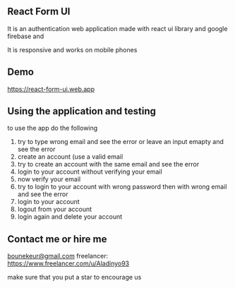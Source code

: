 ## React Form UI
 It is an authentication web application made with react ui library and google firebase and
 
 It is responsive and works on mobile phones

## Demo
https://react-form-ui.web.app

## Using the application and testing
to use the app do the following

1. try to type wrong email and see the error or leave an input emapty and see the error
2. create an account (use a valid email
3. try to create an account with the same email and see the error
4. login to your account without verifying your email
5. now verify your email
6. try to login to your account with wrong password then with wrong email and see the error
7. login to your account
8. logout from your account
9. login again and delete your account

## Contact me or hire me
bounekeur@gmail.com
freelancer: https://www.freelancer.com/u/Aladinyo93

make sure that you put a star to encourage us

